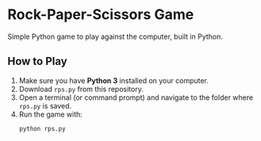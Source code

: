 # Rock-Paper-Scissors Game

Simple Python game to play against the computer, built in Python.

## How to Play
1. Make sure you have **Python 3** installed on your computer.
2. Download `rps.py` from this repository.
3. Open a terminal (or command prompt) and navigate to the folder where `rps.py` is saved.
4. Run the game with:
   ```bash
   python rps.py
